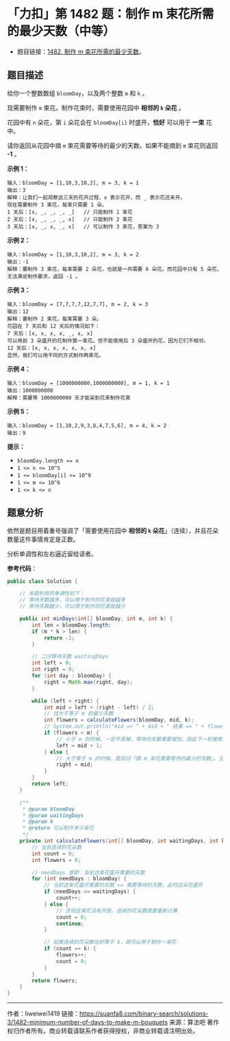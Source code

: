 # 「力扣」第 1482 题：制作 m 束花所需的最少天数（中等）

- 题目链接：[1482. 制作 m 束花所需的最少天数](https://leetcode-cn.com/problems/minimum-number-of-days-to-make-m-bouquets/)。

## 题目描述

给你一个整数数组 `bloomDay`，以及两个整数 `m` 和 `k` 。

现需要制作 `m` 束花。制作花束时，需要使用花园中 **相邻的 `k` 朵花** 。

花园中有 `n` 朵花，第 `i` 朵花会在 `bloomDay[i]` 时盛开，**恰好** 可以用于 **一束** 花中。

请你返回从花园中摘 `m` 束花需要等待的最少的天数。如果不能摘到 `m` 束花则返回 **-1** 。

**示例 1：**

```
输入：bloomDay = [1,10,3,10,2], m = 3, k = 1
输出：3
解释：让我们一起观察这三天的花开过程，x 表示花开，而 _ 表示花还未开。
现在需要制作 3 束花，每束只需要 1 朵。
1 天后：[x, _, _, _, _]   // 只能制作 1 束花
2 天后：[x, _, _, _, x]   // 只能制作 2 束花
3 天后：[x, _, x, _, x]   // 可以制作 3 束花，答案为 3
```

**示例 2：**

```
输入：bloomDay = [1,10,3,10,2], m = 3, k = 2
输出：-1
解释：要制作 3 束花，每束需要 2 朵花，也就是一共需要 6 朵花。而花园中只有 5 朵花，无法满足制作要求，返回 -1 。
```

**示例 3：**

```
输入：bloomDay = [7,7,7,7,12,7,7], m = 2, k = 3
输出：12
解释：要制作 2 束花，每束需要 3 朵。
花园在 7 天后和 12 天后的情况如下：
7 天后：[x, x, x, x, _, x, x]
可以用前 3 朵盛开的花制作第一束花。但不能使用后 3 朵盛开的花，因为它们不相邻。
12 天后：[x, x, x, x, x, x, x]
显然，我们可以用不同的方式制作两束花。
```

**示例 4：**

```
输入：bloomDay = [1000000000,1000000000], m = 1, k = 1
输出：1000000000
解释：需要等 1000000000 天才能采到花来制作花束
```

**示例 5：**

```
输入：bloomDay = [1,10,2,9,3,8,4,7,5,6], m = 4, k = 2
输出：9
```

**提示：**

- `bloomDay.length == n`
- `1 <= n <= 10^5`
- `1 <= bloomDay[i] <= 10^9`
- `1 <= m <= 10^6`
- `1 <= k <= n`

## 题意分析

依然是题目用着重号强调了「需要使用花园中 **相邻的 `k` 朵花**」（连续），并且花朵数量这件事情肯定是正数。

分析单调性和左右逼近留给读者。

**参考代码**：

```java
public class Solution {

    // 本题利用的单调性如下：
    // 等待天数越多，可以用于制作的花束就越多
    // 等待天数越少，可以用于制作的花束就越少

    public int minDays(int[] bloomDay, int m, int k) {
        int len = bloomDay.length;
        if (m * k > len) {
            return -1;
        }

        // 二分等待天数 waitingDays
        int left = 0;
        int right = 0;
        for (int day : bloomDay) {
            right = Math.max(right, day);
        }

        while (left < right) {
            int mid = left + (right - left) / 2;
            // 找大于等于 m 的最少天数
            int flowers = calculateFlowers(bloomDay, mid, k);
            // System.out.println("mid => " + mid + " 结果 => " + flowers);
            if (flowers < m) {
                // 小于 m 的时候，一定不是解，等待的天数需要增加，因此下一轮搜索区间是 [mid + 1, right]
                left = mid + 1;
            } else {
                // 大于等于 m 的时候，题目问「摘 m 束花需要等待的最少的天数」，当前有可能是最少的天数，因此下一轮搜索区间是 [left, mid]
                right = mid;
            }
        }
        return left;
    }

    /**
     * @param bloomDay
     * @param waitingDays
     * @param k
     * @return 可以制作多少束花
     */
    private int calculateFlowers(int[] bloomDay, int waitingDays, int k) {
        // 当前连续的花朵数
        int count = 0;
        int flowers = 0;

        // needDays 意即：当前这束花盛开需要的天数
        for (int needDays : bloomDay) {
            // 当前这束花盛开需要的天数 <= 需要等待的天数，此时这朵花盛开
            if (needDays <= waitingDays) {
                count++;
            } else {
                // 否则这束花没有开放，连续的花朵数就要重新计算
                count = 0;
                continue;
            }

            // 如果连续的花朵数恰好等于 k，就可以用于制作一束花
            if (count == k) {
                flowers++;
                count = 0;
            }
        }
        return flowers;
    }
}
```



---

作者：liweiwei1419
链接：https://suanfa8.com/binary-search/solutions-3/1482-minimum-number-of-days-to-make-m-bouquets
来源：算法吧
著作权归作者所有。商业转载请联系作者获得授权，非商业转载请注明出处。